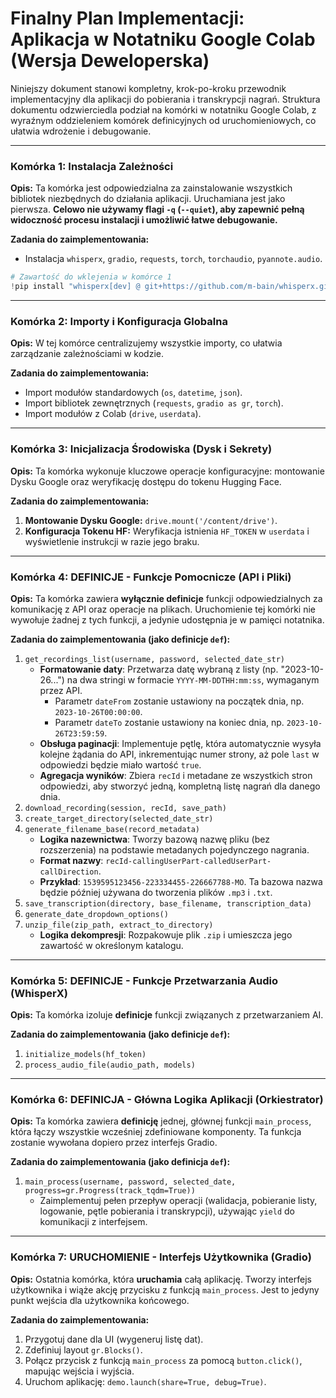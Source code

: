 # Finalny Plan Implementacji: Aplikacja w Notatniku Google Colab (Wersja Deweloperska)

Niniejszy dokument stanowi kompletny, krok-po-kroku przewodnik implementacyjny dla aplikacji do pobierania i transkrypcji nagrań. Struktura dokumentu odzwierciedla podział na komórki w notatniku Google Colab, z wyraźnym oddzieleniem komórek definicyjnych od uruchomieniowych, co ułatwia wdrożenie i debugowanie.

---

### **Komórka 1: Instalacja Zależności**

**Opis:**
Ta komórka jest odpowiedzialna za zainstalowanie wszystkich bibliotek niezbędnych do działania aplikacji. Uruchamiana jest jako pierwsza. **Celowo nie używamy flagi `-q` (`--quiet`), aby zapewnić pełną widoczność procesu instalacji i umożliwić łatwe debugowanie.**

**Zadania do zaimplementowania:**
*   Instalacja `whisperx`, `gradio`, `requests`, `torch`, `torchaudio`, `pyannote.audio`.

```python
# Zawartość do wklejenia w komórce 1
!pip install "whisperx[dev] @ git+https://github.com/m-bain/whisperx.git" gradio torch torchaudio requests pyannote.audio==3.1.1
```

---

### **Komórka 2: Importy i Konfiguracja Globalna**

**Opis:**
W tej komórce centralizujemy wszystkie importy, co ułatwia zarządzanie zależnościami w kodzie.

**Zadania do zaimplementowania:**
*   Import modułów standardowych (`os`, `datetime`, `json`).
*   Import bibliotek zewnętrznych (`requests`, `gradio as gr`, `torch`).
*   Import modułów z Colab (`drive`, `userdata`).

---

### **Komórka 3: Inicjalizacja Środowiska (Dysk i Sekrety)**

**Opis:**
Ta komórka wykonuje kluczowe operacje konfiguracyjne: montowanie Dysku Google oraz weryfikację dostępu do tokenu Hugging Face.

**Zadania do zaimplementowania:**
1.  **Montowanie Dysku Google:** `drive.mount('/content/drive')`.
2.  **Konfiguracja Tokenu HF:** Weryfikacja istnienia `HF_TOKEN` w `userdata` i wyświetlenie instrukcji w razie jego braku.

---

### **Komórka 4: DEFINICJE - Funkcje Pomocnicze (API i Pliki)**

**Opis:**
Ta komórka zawiera **wyłącznie definicje** funkcji odpowiedzialnych za komunikację z API oraz operacje na plikach. Uruchomienie tej komórki nie wywołuje żadnej z tych funkcji, a jedynie udostępnia je w pamięci notatnika.

**Zadania do zaimplementowania (jako definicje `def`):**
1.  `get_recordings_list(username, password, selected_date_str)`
    *   **Formatowanie daty**: Przetwarza datę wybraną z listy (np. "2023-10-26...") na dwa stringi w formacie `YYYY-MM-DDTHH:mm:ss`, wymaganym przez API.
        *   Parametr `dateFrom` zostanie ustawiony na początek dnia, np. `2023-10-26T00:00:00`.
        *   Parametr `dateTo` zostanie ustawiony na koniec dnia, np. `2023-10-26T23:59:59`.
    *   **Obsługa paginacji**: Implementuje pętlę, która automatycznie wysyła kolejne żądania do API, inkrementując numer strony, aż pole `last` w odpowiedzi będzie miało wartość `true`.
    *   **Agregacja wyników**: Zbiera `recId` i metadane ze wszystkich stron odpowiedzi, aby stworzyć jedną, kompletną listę nagrań dla danego dnia.
2.  `download_recording(session, recId, save_path)`
3.  `create_target_directory(selected_date_str)`
4.  `generate_filename_base(record_metadata)`
    *   **Logika nazewnictwa**: Tworzy bazową nazwę pliku (bez rozszerzenia) na podstawie metadanych pojedynczego nagrania.
    *   **Format nazwy**: `recId-callingUserPart-calledUserPart-callDirection`.
    *   **Przykład**: `1539595123456-223334455-226667788-MO`. Ta bazowa nazwa będzie później używana do tworzenia plików `.mp3` i `.txt`.
5.  `save_transcription(directory, base_filename, transcription_data)`
6.  `generate_date_dropdown_options()`
7.  `unzip_file(zip_path, extract_to_directory)`
    *   **Logika dekompresji**: Rozpakowuje plik `.zip` i umieszcza jego zawartość w określonym katalogu.

---

### **Komórka 5: DEFINICJE - Funkcje Przetwarzania Audio (WhisperX)**

**Opis:**
Ta komórka izoluje **definicje** funkcji związanych z przetwarzaniem AI.

**Zadania do zaimplementowania (jako definicje `def`):**
1.  `initialize_models(hf_token)`
2.  `process_audio_file(audio_path, models)`

---

### **Komórka 6: DEFINICJA - Główna Logika Aplikacji (Orkiestrator)**

**Opis:**
Ta komórka zawiera **definicję** jednej, głównej funkcji `main_process`, która łączy wszystkie wcześniej zdefiniowane komponenty. Ta funkcja zostanie wywołana dopiero przez interfejs Gradio.

**Zadania do zaimplementowania (jako definicja `def`):**
1.  `main_process(username, password, selected_date, progress=gr.Progress(track_tqdm=True))`
    *   Zaimplementuj pełen przepływ operacji (walidacja, pobieranie listy, logowanie, pętle pobierania i transkrypcji), używając `yield` do komunikacji z interfejsem.

---

### **Komórka 7: URUCHOMIENIE - Interfejs Użytkownika (Gradio)**

**Opis:**
Ostatnia komórka, która **uruchamia** całą aplikację. Tworzy interfejs użytkownika i wiąże akcję przycisku z funkcją `main_process`. Jest to jedyny punkt wejścia dla użytkownika końcowego.

**Zadania do zaimplementowania:**
1.  Przygotuj dane dla UI (wygeneruj listę dat).
2.  Zdefiniuj layout `gr.Blocks()`.
3.  Połącz przycisk z funkcją `main_process` za pomocą `button.click()`, mapując wejścia i wyjścia.
4.  Uruchom aplikację: `demo.launch(share=True, debug=True)`.
